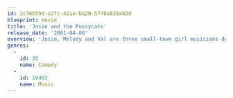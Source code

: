 ```yaml
---
id: 2c76b594-a2fc-42ae-ba20-5770a839ab2d
blueprint: movie
title: 'Josie and the Pussycats'
release_date: '2001-04-06'
overview: 'Josie, Melody and Val are three small-town girl musicians determined to take their rock band out of their garage and straight to the top, while remaining true to their look, style and sound. They get a record deal which brings fame and fortune but soon realize they are pawns of two people who want to control the youth of America. They must clear their names, even if it means losing fame and fortune.'
genres:
  -
    id: 35
    name: Comedy
  -
    id: 10402
    name: Music
---
```

